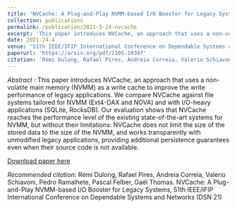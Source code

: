 ```yaml
---
title: "NVCache: A Plug-and-Play NVMM-based I/O Booster for Legacy Systems"
collection: publications
permalink: /publication/2021-5-24-nvcache
excerpt: 'This paper introduces NVCache, an approach that uses a non-volatile main memory (NVMM) as a write cache to improve the write performance of legacy applications.'
date: 2021-24-4
venue: '51th IEEE/IFIP International Conference on Dependable Systems and Networks (DSN 21)'
paperurl: 'https://arxiv.org/pdf/2105.10397'
citation: 'Rémi Dulong, Rafael Pires, Andreia Correia, Valerio Schiavoni, Pedro Ramalhete, Pascal Felber, Gaël Thomas. NVCache: A Plug-and-Play NVMM-based I/O Booster for Legacy Systems, 51th IEEE/IFIP International Conference on Dependable Systems and Networks (DSN 21)'
---
```


*Abstract :* This paper introduces NVCache, an approach that uses a non-volatile main memory (NVMM) as a write cache to improve the write performance of legacy applications. We compare NVCache against file systems tailored for NVMM (Ext4-DAX and NOVA) and with I/O-heavy applications (SQLite, RocksDB). Our evaluation shows that NVCache reaches the performance level of the existing state-of-the-art systems for NVMM, but without their limitations: NVCache does not limit the size of the stored data to the size of the NVMM, and works transparently with unmodified legacy applications, providing additional persistence guarantees even when their source code is not available. 

[Download paper here](https://arxiv.org/pdf/2105.10397)

_Recommended citation:_ Rémi Dulong, Rafael Pires, Andreia Correia, Valerio Schiavoni, Pedro Ramalhete, Pascal Felber, Gaël Thomas. NVCache: A Plug-and-Play NVMM-based I/O Booster for Legacy Systems, 51th IEEE/IFIP International Conference on Dependable Systems and Networks (DSN 21)
